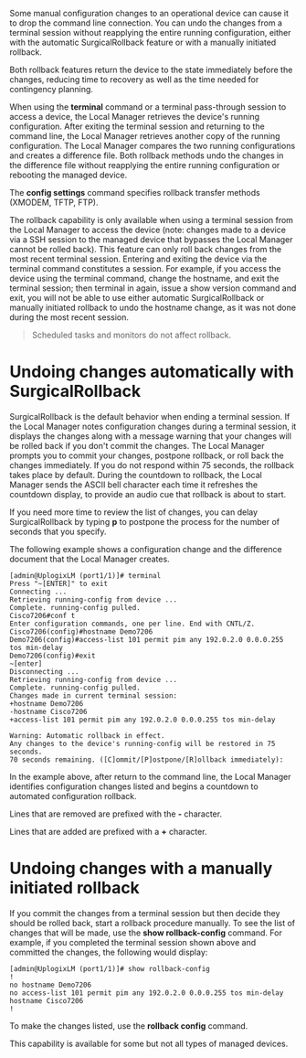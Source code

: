 <!-- 5.4 -->

Some manual configuration changes to an operational device can cause it to drop the command	line connection. You can undo the changes from a terminal session without reapplying the entire running configuration, either with the automatic  SurgicalRollback feature or with a manually initiated rollback.

Both rollback features return the device to the state immediately before the changes, reducing time to recovery as well as the time needed for contingency planning.

When using the **terminal** command or a terminal pass-through session to access a device, the Local Manager retrieves the device's running configuration. After exiting the terminal session and returning to the command line, the Local Manager retrieves another copy of the running configuration. The Local Manager compares the two running configurations and creates a difference file. Both rollback methods undo the changes in the difference file without reapplying the entire running configuration or rebooting the managed device.

The **config settings** command specifies rollback transfer methods (XMODEM, TFTP, FTP).

The rollback capability is only available when using a terminal session from the Local Manager to access the device (note: changes made to a device via a SSH session to the managed device that bypasses the Local Manager cannot be rolled back). This feature can only roll back changes from the most recent terminal session. Entering and exiting the device via the terminal command constitutes a session. For example, if you access the device using the terminal command, change the hostname, and exit the terminal session; then terminal in again, issue a show version command and exit, you will not be able to use either automatic SurgicalRollback or manually initiated rollback to undo the hostname change, as it was not done during the most recent session.

>Scheduled tasks and monitors do not affect rollback.

# Undoing changes automatically with SurgicalRollback 

SurgicalRollback is the default behavior when ending a terminal session. If the Local Manager notes configuration changes during a terminal session, it displays the changes along with a message warning that your changes will be rolled back if you don't commit the changes. The Local Manager prompts you to commit your changes, postpone rollback, or roll back the changes immediately. If you do not respond within 75 seconds, the rollback takes place by default. During the countdown to rollback, the Local Manager sends the ASCII bell character each time it refreshes the countdown display, to provide an audio cue that rollback is about to start.

If you need more time to review the list of changes, you can delay SurgicalRollback by typing **p** to postpone the process for the number of seconds that you specify.

The following example shows a configuration change and the difference document that the Local Manager creates.

```
[admin@UplogixLM (port1/1)]# terminal
Press "~[ENTER]" to exit
Connecting ...
Retrieving running-config from device ...
Complete. running-config pulled.
Cisco7206#conf t
Enter configuration commands, one per line. End with CNTL/Z.
Cisco7206(config)#hostname Demo7206
Demo7206(config)#access-list 101 permit pim any 192.0.2.0 0.0.0.255 tos min-delay
Demo7206(config)#exit
~[enter]
Disconnecting ...
Retrieving running-config from device ...
Complete. running-config pulled.
Changes made in current terminal session:
+hostname Demo7206
-hostname Cisco7206
+access-list 101 permit pim any 192.0.2.0 0.0.0.255 tos min-delay

Warning: Automatic rollback in effect.
Any changes to the device's running-config will be restored in 75 seconds.
70 seconds remaining. ([C]ommit/[P]ostpone/[R]ollback immediately):
```

In the example above, after return to the command line, the Local Manager identifies configuration changes listed and begins a countdown to automated configuration rollback.

Lines that are removed are prefixed with the **-** character.

Lines that are added are prefixed with a **+** character.

# Undoing changes with a manually initiated rollback

If you commit the changes from a terminal session but then decide they should be rolled back, start a rollback procedure manually. To see the list of changes that will be made, use the **show rollback-config** command. For example, if you completed the terminal session shown above and committed the changes, the following would display:

```
[admin@UplogixLM (port1/1)]# show rollback-config
!
no hostname Demo7206
no access-list 101 permit pim any 192.0.2.0 0.0.0.255 tos min-delay
hostname Cisco7206
!
```

To make the changes listed, use the **rollback config** command.

This capability is available for some but not all types of managed devices.